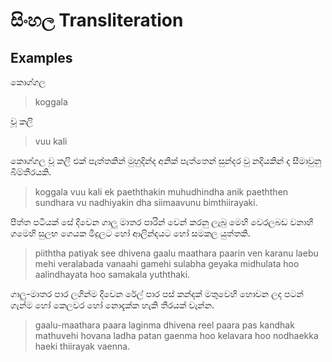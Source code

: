 # සිංහල Transliteration

## Examples

කොග්ගල

> koggala

වූ කලි

> vuu kali

කොග්ගල වූ කලි එක් පැත්තකින් මුහුදින්ද අනික් පැත්තෙන් සුන්දර වු නදියකින් ද සීමාවුනු බිම්තීරයකි.

> koggala vuu kali ek paeththakin muhudhindha anik paeththen sundhara vu nadhiyakin dha siimaavunu bimthiirayaki.

පීත්ත පටියක් සේ දිවෙන ගාලු මාතර පාරින් වෙන් කරනු ලැබු මෙහි වෙරලබඩ වනාහි ගමෙහි සුලභ ගෙයක මිදුලට හෝ ආලින්දයට හෝ සමකල යුත්තකි.

> piiththa patiyak see dhivena gaalu maathara paarin ven karanu laebu mehi veralabada vanaahi gamehi sulabha geyaka midhulata hoo aalindhayata hoo samakala yuththaki.

ගාලු-මාතර පාර ලගින්ම දිවෙන රේල් පාර පස් කන්දක් මතුවෙහි හොවන ලද පටන් ගැන්ම හෝ කෙලවර හෝ නොදැක්ක හැකි තීරයක් වැන්න.

> gaalu-maathara paara laginma dhivena reel paara pas kandhak mathuvehi hovana ladha patan gaenma hoo kelavara hoo nodhaekka haeki thiirayak vaenna.
